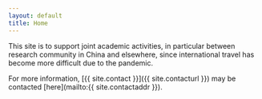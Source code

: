 ```yaml
---
layout: default
title: Home
---
```


This site is to support joint academic activities, in particular between research community in China and elsewhere, since international travel has become more difficult due to the pandemic.

For more information, [{{ site.contact }}]({{ site.contacturl }}) may be contacted [here](mailto:{{ site.contactaddr }}).
